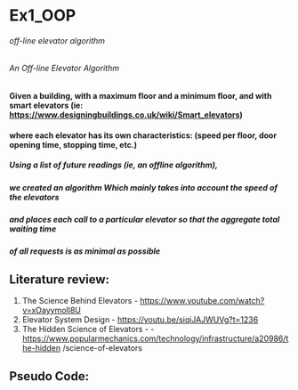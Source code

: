 # Ex1_OOP
###### off-line elevator algorithm
###### An Off-line Elevator Algorithm
#### Given a building, with a maximum floor and a minimum floor, and with smart elevators (ie: https://www.designingbuildings.co.uk/wiki/Smart_elevators)
#### where each elevator has its own characteristics: (speed per floor, door opening time, stopping time, etc.)
##### Using a list of future readings (ie, an offline algorithm),
##### we created an algorithm Which mainly takes into account the speed of the elevators
##### and places each call to a particular elevator so that the aggregate total waiting time
##### of all requests is as minimal as possible

## Literature review:
1. The Science Behind Elevators - https://www.youtube.com/watch?v=xOayymoIl8U
2. Elevator System Design - https://youtu.be/siqiJAJWUVg?t=1236
3.  The Hidden Science of Elevators - -https://www.popularmechanics.com/technology/infrastructure/a20986/the-hidden
/science-of-elevators


## Pseudo Code:
